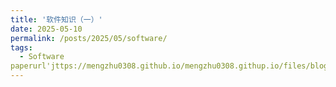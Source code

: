 ```yaml
---
title: '软件知识（一）'
date: 2025-05-10
permalink: /posts/2025/05/software/
tags:
  - Software
paperurl'jttps://mengzhu0308.github.io/mengzhu0308.githup.io/files/blog/2025-05-10-software.pdf'
---
```

